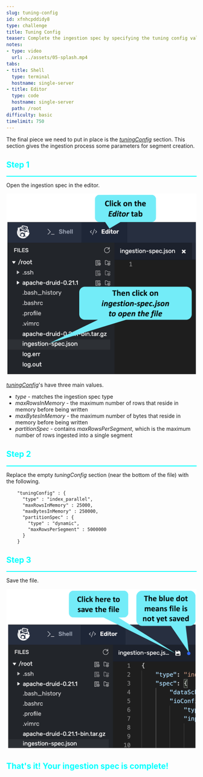 ```yaml
---
slug: tuning-config
id: xfnhcpddidy8
type: challenge
title: Tuning Config
teaser: Complete the ingestion spec by specifying the tuning config values
notes:
- type: video
  url: ../assets/05-splash.mp4
tabs:
- title: Shell
  type: terminal
  hostname: single-server
- title: Editor
  type: code
  hostname: single-server
  path: /root
difficulty: basic
timelimit: 750
---
```

The final piece we need to put in place is the [_tuningConfig_](https://druid.apache.org/docs/latest/ingestion/index.html#tuningconfig) section.
This section gives the ingestion process some parameters for segment creation.

<h2 style="color:cyan">Step 1</h2><hr style="color:cyan;background-color:cyan;height:2px">

Open the ingestion spec in the editor.

<a href="#img-1">
  <img alt="Open the editor" src="../assets/OpenSpec.png" />
</a>

<a href="#" class="lightbox" id="img-1">
  <img alt="Open the editor" src="../assets/OpenSpec.png" />
</a>

[_tuningConfig_](https://druid.apache.org/docs/latest/ingestion/index.html#tuningconfig)'s have three main values.
- _type_ - matches the ingestion spec type
- _maxRowsInMemory_ - the maximum number of rows that reside in memory before being written
- _maxBytesInMemory_ - the maximum number of bytes that reside in memory before being written
- _partitionSpec_ - contains _maxRowsPerSegment_, which is the maximum number of rows ingested into a single segment

<h2 style="color:cyan">Step 2</h2><hr style="color:cyan;background-color:cyan;height:2px">

Replace the empty _tuningConfig_ section (near the bottom of the file) with the following.

```
    "tuningConfig" : {
      "type" : "index_parallel",
      "maxRowsInMemory" : 25000,
      "maxBytesInMemory" : 250000,
      "partitionSpec" : {
        "type" : "dynamic",
        "maxRowsPerSegment" : 5000000
      }
    }
```

<h2 style="color:cyan">Step 3</h2><hr style="color:cyan;background-color:cyan;height:2px">

Save the file.

<a href="#img-3">
  <img alt="Save the file" src="../assets/SaveFile.png" />
</a>

<a href="#" class="lightbox" id="img-3">
  <img alt="Save the file" src="../assets/SaveFile.png" />
</a>

<h2 style="color:cyan">That's it! Your ingestion spec is complete!</h2>

<style type="text/css" rel="stylesheet">
.lightbox { display: none; position: fixed; justify-content: center; align-items: center; z-index: 999; top: 0; left: 0; right: 0; bottom: 0; padding: 1rem; background: rgba(0, 0, 0, 0.8); }
.lightbox:target { display: flex; }
.lightbox img { max-height: 100% }
.thumbnail:hover {
    position:fixed;
    top:-25px;
    left:-35px;
    width:500px;
    height:auto;
    display:block;
    z-index:999;
}
</style>
